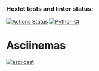 ### Hexlet tests and linter status:
[![Actions Status](https://github.com/oshwa364/python-project-50/actions/workflows/hexlet-check.yml/badge.svg)](https://github.com/oshwa364/python-project-50/actions)
[![Python CI](https://github.com/oshwa364/python-project-50/actions/workflows/python_CI.yml/badge.svg)](https://github.com/oshwa364/python-project-50/actions/workflows/python_CI.yml)


# Asciinemas

[![asciicast](https://asciinema.org/a/emYv6hfFLhRcY3fV8tTqJ15lC.svg)](https://asciinema.org/a/emYv6hfFLhRcY3fV8tTqJ15lC)
